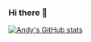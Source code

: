 ### Hi there 👋
[![Andy's GitHub stats](https://github-readme-stats.vercel.app/api?username=AndyGaskell)](https://github.com/anuraghazra/github-readme-stats)

<!--
**AndyGaskell/AndyGaskell** is a ✨ _special_ ✨ repository because its `README.md` (this file) appears on your GitHub profile.

Here are some ideas to get you started:

- 🔭 I’m currently working on ...
- 🌱 I’m currently learning ...
- 👯 I’m looking to collaborate on ...
- 🤔 I’m looking for help with ...
- 💬 Ask me about ...
- 📫 How to reach me: ...
- 😄 Pronouns: ...
- ⚡ Fun fact: ...
-->
